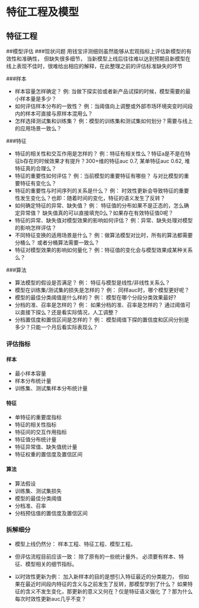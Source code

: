 # 特征工程及模型

## 特征工程


##模型评估
###现状问题
用钱宝评测细则虽然能够从宏观指标上评估新模型的有效性和准确性， 但缺失很多细节， 当新模型上线后往往难以达到预期且新模型在线上表现不佳时，很难给出相应的解释，在此整理之前的评估标准缺失的环节

###样本
- 样本容量怎样确定？     例: 当做下探实验或者新产品试探的时候，模型需要的最小样本量是多少？
- 如何评估样本分布的一致性？   例：当阈值向上调整或外部市场环境突变时间段内的样本可直接与原样本混用么？
- 怎样选择测试集和训练集？       例：模型的训练集和测试集如何划分？需要与线上的应用场景一致么？
 

###特征
- 特征的相关性和交互作用是怎样的？   例：特征有相关性么？特征a是不是在特征b存在的时候效果才有提升？300+维的特征auc 0.7, 某单特征auc 0.62, 堆特征真的合理么？
- 特征的重要性如何评估？                     例：当前模型的重要特征有哪些？ 与对比模型的重要特征有变化么？
- 特征的重要性与时间序列的关系是什么？  例： 时效性更新会导致特征的重要性发生变化么？也即：随着时间的变化，特征的语义发生了反转？
- 如何确定特征的异常、缺失值？                 例： 特征值的分布如果不是正态的，怎么确定异常值？ 缺失值真的可以直接填充0么？如果存在有效特征值0呢？
- 特征的异常、缺失值对模型效果的影响如何评估？ 例：异常、缺失处理对模型的影响怎样评估？
- 不同特征变换的适用场景是什么？      例：做算法模型对比时，所有的算法都需要分桶么？ 或者分桶算法需要一致么？
- 特征对模型效果的影响如何量化？      例：特征值的变化会与模型效果成某种关系么？

###算法
- 算法模型的假设是否满足？             例： 特征与模型是线性/非线性关系么？
- 模型在训练集/测试集的损失是怎样的？ 例： 同样auc时，哪个模型更好呢？
- 模型的最佳分类阈值是什么样的？    例： 模型在哪个分段分类效果最好?
- 分档的准、召率是怎样的？        例： 如果分档的准、召率是怎样的？ 通过阈值可以直接下探么？还是看实际情况，人工调整？
- 分档置信度和置信区间是怎样的？ 例： 模型阈值下探的置信度和区间分别是多少？只能一个月后看实际表现么？

### 评估指标
#### 样本
- 最小样本容量
- 样本分布统计量
- 训练集、测试集样本分布统计量
#### 特征
- 单特征的重要度指标
- 特征的相关性指标
- 特征间的交互作用指标
- 特征值分布统计量
- 特征异常值、缺失值统计量
- 特征权重的置信度及置信区间
#### 算法
- 算法假设
- 训练集、测试集损失
- 模型的最佳分类阈值
- 分档准、召率
- 分档预估值的置信度及置信区间

### 拆解细分

- 模型上线仍然分： 样本工程、特征工程、模型工程。 
- 但评估流程目前应该一致： 除了原有的一些统计量外， 必须要有样本、特征、模型相关的细节指标。 

- 以时效性更新为例： 加入新样本的目的是想引入特征最近的分类能力， 但如果在最近时间段内特征的含义与之前发生了反转，那模型学到了什么？ 如果特征的含义不发生变化，那更新的意义又何在？仅是特征语义强化 了？那为什么每次时效性更新auc几乎不变？